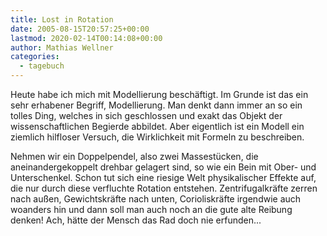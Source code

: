 ```yaml
---
title: Lost in Rotation
date: 2005-08-15T20:57:25+00:00
lastmod: 2020-02-14T00:14:08+00:00
author: Mathias Wellner
categories:
  - tagebuch
---
```

Heute habe ich mich mit Modellierung beschäftigt. Im Grunde ist das ein sehr erhabener Begriff, Modellierung. Man denkt dann immer an so ein tolles Ding, welches in sich geschlossen und exakt das Objekt der wissenschaftlichen Begierde abbildet. Aber eigentlich ist ein Modell ein ziemlich hilfloser Versuch, die Wirklichkeit mit Formeln zu beschreiben. 

Nehmen wir ein Doppelpendel, also zwei Massestücken, die aneinandergekoppelt drehbar gelagert sind, so wie ein Bein mit Ober- und Unterschenkel. Schon tut sich eine riesige Welt physikalischer Effekte auf, die nur durch diese verfluchte Rotation entstehen. Zentrifugalkräfte zerren nach außen, Gewichtskräfte nach unten, Corioliskräfte irgendwie auch woanders hin und dann soll man auch noch an die gute alte Reibung denken! Ach, hätte der Mensch das Rad doch nie erfunden...